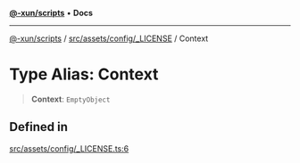 [**@-xun/scripts**](../../../../../README.md) • **Docs**

***

[@-xun/scripts](../../../../../README.md) / [src/assets/config/\_LICENSE](../README.md) / Context

# Type Alias: Context

> **Context**: `EmptyObject`

## Defined in

[src/assets/config/\_LICENSE.ts:6](https://github.com/Xunnamius/xscripts/blob/57333eb95500d47b37fb5be30901f27ce55d7211/src/assets/config/_LICENSE.ts#L6)
